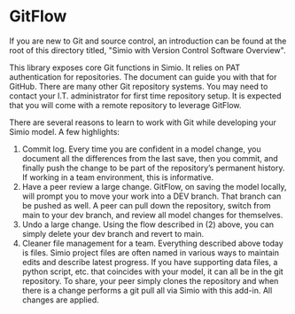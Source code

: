 # GitFlow
If you are new to Git and source control, an introduction can be found at the root of this directory titled, "Simio with Version Control Software Overview".

This library exposes core Git functions in Simio. It relies on PAT authentication for repositories. The document can guide you with that for GitHub. There are many other Git repository systems. You may need to contact your I.T. administrator for first time repository setup. It is expected that you will come with a remote repository to leverage GitFlow.

There are several reasons to learn to work with Git while developing your Simio model. A few highlights:

1.	Commit log. Every time you are confident in a model change, you document all the differences from the last save, then you commit, and finally push the change to be part of the repository’s permanent history. If working in a team environment, this is informative.
2.	Have a peer review a large change. GitFlow, on saving the model locally, will prompt you to move your work into a DEV branch. That branch can be pushed as well. A peer can pull down the repository, switch from main to your dev branch, and review all model changes for themselves.
3.	Undo a large change. Using the flow described in (2) above, you can simply delete your dev branch and revert to main.
4.	Cleaner file management for a team. Everything described above today is files. Simio project files are often named in various ways to maintain edits and describe latest progress. If you have supporting data files, a python script, etc. that coincides with your model, it can all be in the git repository. To share, your peer simply clones the repository and when there is a change performs a git pull all via Simio with this add-in. All changes are applied.